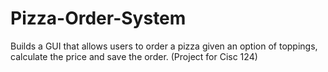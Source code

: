 # Pizza-Order-System
Builds a GUI that allows users to order a pizza given an option of toppings, calculate the price and save the order. (Project for Cisc 124)
